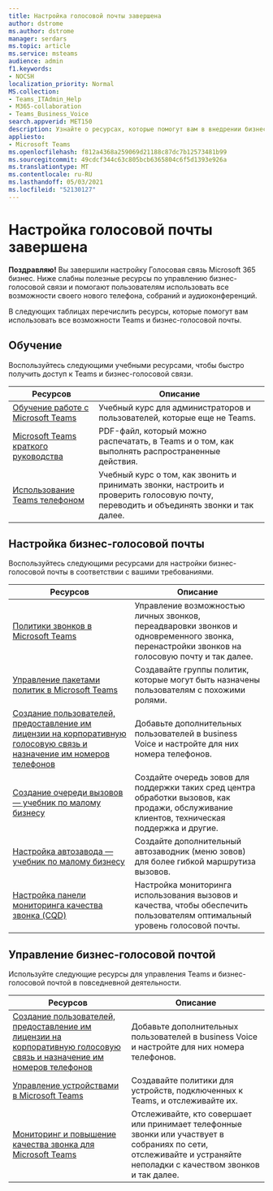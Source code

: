 ```yaml
---
title: Настройка голосовой почты завершена
author: dstrome
ms.author: dstrome
manager: serdars
ms.topic: article
ms.service: msteams
audience: admin
f1.keywords:
- NOCSH
localization_priority: Normal
MS.collection:
- Teams_ITAdmin_Help
- M365-collaboration
- Teams_Business_Voice
search.appverid: MET150
description: Узнайте о ресурсах, которые помогут вам в внедрении бизнес-голосовой почты после завершения настройки.
appliesto:
- Microsoft Teams
ms.openlocfilehash: f812a4368a259069d21188c87dc7b12573481b99
ms.sourcegitcommit: 49cdcf344c63c805bcb6365804c6f5d1393e926a
ms.translationtype: MT
ms.contentlocale: ru-RU
ms.lasthandoff: 05/03/2021
ms.locfileid: "52130127"
---
```

# <a name="finished-business-voice-setup"></a>Настройка голосовой почты завершена

**Поздравляю!** Вы завершили настройку Голосовая связь Microsoft 365 бизнес. Ниже слабны полезные ресурсы по управлению бизнес-голосовой связи и помогают пользователям использовать все возможности своего нового телефона, собраний и аудиоконференций.

В следующих таблицах перечислить ресурсы, которые помогут вам использовать все возможности Teams и бизнес-голосовой почты.

## <a name="training"></a>Обучение

Воспользуйтесь следующими учебными ресурсами, чтобы быстро получить доступ к Teams и бизнес-голосовой связи.

|Ресурсов  |Описание  |
|---------|---------|
| [Обучение работе с Microsoft Teams](../training-microsoft-teams-landing-page.md)    | Учебный курс для администраторов и пользователей, которые еще не Teams.        |
| [Microsoft Teams краткого руководства](https://download.microsoft.com/download/D/9/F/D9FE8B9E-22F5-47BF-A1AB-09539C41FCD0/Teams%20QS.pdf)    | PDF-файл, который можно распечатать, в Teams и о том, как выполнять распространенные действия.        |
| [Использование Teams телефоном](https://support.microsoft.com/office/meetings-and-calls-d92432d5-dd0f-4d17-8f69-06096b6b48a8?ad=US#ID0EAABAAA=Calls)    | Учебный курс о том, как звонить и принимать звонки, настроить и проверить голосовую почту, переводить и объединять звонки и так далее.        |

## <a name="customize-business-voice"></a>Настройка бизнес-голосовой почты

Воспользуйтесь следующими ресурсами для настройки бизнес-голосовой почты в соответствии с вашими требованиями.

| Ресурсов | Описание  |
|---------|---------|
| [Политики звонков в Microsoft Teams](set-up-policies.md)    | Управление возможностью личных звонков, переадваровки звонков и одновременного звонка, перенастройки звонков на голосовую почту и так далее.        |
| [Управление пакетами политик в Microsoft Teams](policy-packages.md)    | Создавайте группы политик, которые могут быть назначены пользователям с похожими ролями.        |
| [Создание пользователей, предоставление им лицензии на корпоративную голосовую связь и назначение им номеров телефонов](create-users.md)    | Добавьте дополнительных пользователей в business Voice и настройте для них номера телефонов.        |
| [Создание очереди вызовов — учебник по малому бизнесу](create-a-phone-system-call-queue-smb.md)    | Создайте очередь зовов для поддержки таких сред центра обработки вызовов, как продажи, обслуживание клиентов, техническая поддержка и другие.        |
| [Настройка автозавода — учебник по малому бизнесу](create-a-phone-system-auto-attendant-smb.md)   | Создайте дополнительный автозаводник (меню зовов) для более гибкой маршрутиза вызовов.        |
| [Настройка панели мониторинга качества звонка (CQD)](analytics-dashboard.md)| Настройка мониторинга использования вызовов и качества, чтобы обеспечить пользователям оптимальный уровень голосовой почты.|

## <a name="manage-business-voice"></a>Управление бизнес-голосовой почтой

Используйте следующие ресурсы для управления Teams и бизнес-голосовой почтой в повседневной деятельности.

|Ресурсов  |Описание  |
|---------|---------|
| [Создание пользователей, предоставление им лицензии на корпоративную голосовую связь и назначение им номеров телефонов](create-users.md)    | Добавьте дополнительных пользователей в business Voice и настройте для них номера телефонов.         |
| [Управление устройствами в Microsoft Teams](manage-devices.md)    | Создавайте политики для устройств, подключенных к Teams, и отслеживайте их.        |
| [Мониторинг и повышение качества звонка для Microsoft Teams](monitor-quality.md)    | Отслеживайте, кто совершает или принимает телефонные звонки или участвует в собраниях по сети, отслеживайте и устраняйте неполадки с качеством звонков и так далее.        |
